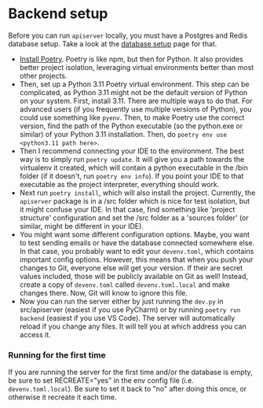 # Backend setup

Before you can run `apiserver` locally, you must have a Postgres and Redis database setup. Take a look at the [database setup](./setup_docker.md) page for that.

* [Install Poetry](https://python-poetry.org/docs/master/). Poetry is like npm, but then for Python. It also provides better project isolation, leveraging virtual environments better than most other projects. 
* Then, set up a Python 3.11 Poetry virtual environment. This step can be complicated, as Python 3.11 might not be the default version of Python on your system. First, install 3.11. There are multiple ways to do that. For advanced users (if you frequently use multiple versions of Python), you could use something like `pyenv`. Then, to make Poetry use the correct version, find the path of the Python executable (so the python.exe or similar) of your Python 3.11 installation. Then, do `poetry env use <python3.11 path here>`.
* Then I recommend connecting your IDE to the environment. The best way is to simply run `poetry update`. It will give you a path towards the virtualenv it created, which will contain a python executable in the /bin folder (if it doesn't, run `poetry env info`). If you point your IDE to that executable as the project interpreter, everything should work.
* Next run `poetry install`, which will also install the project. Currently, the `apiserver` package is in a /src folder which is nice for test isolation, but it might confuse your IDE. In that case, find something like 'project structure' configuration and set the /src folder as a 'sources folder' (or similar, might be different in your IDE).
* You might want some different configuration options. Maybe, you want to test sending emails or have the database connected somewhere else. In that case, you probably want to edit your `devenv.toml`, which contains important config options. However, this means that when you push your changes to Git, everyone else will get your version. If their are secret values included, those will be publicly available on Git as well! Instead, create a copy of `devenv.toml` called `devenv.toml.local` and make changes there. Now, Git will know to ignore this file.
* Now you can run the server either by just running the `dev.py` in src/apiserver (easiest if you use PyCharm) or by running `poetry run backend` (easiest if you use VS Code). The server will automatically reload if you change any files. It will tell you at which address you can access it.

### Running for the first time

If you are running the server for the first time and/or the database is empty, be sure to set RECREATE="yes" in the env config file (i.e. `devenv.toml.local`). Be sure to set it back to "no" after doing this once, or otherwise it recreate it each time.
